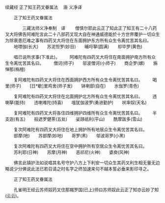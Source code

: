 续藏经   正了知王药叉眷属法
　唐 义净译
　　 

　　正了知王药叉眷属法

　　　　三藏法师义净奉制　译
　　僧慎尔耶此云正了知此正了知王有二十八药叉大将佛告阿难陀言此二十八部药叉现大自在神通威德能於十方世界覆护一切众生为除衰患厄难之事有四药叉大将住在东面拥护东方所有众生令离忧苦其名曰。
　　地嘌伽(长大)　　苏泥怛罗(妙目)　　晡哷拏(圆满)　　却毕罗(黄色)


　　唱已说所求事(下准此)。
　　阿难陀有四药叉大将住在南面拥护南方所有众生令离忧苦其名曰。
　　僧诃(师子)　　邬波僧诃(小师子)　　商企罗(螺)　　旃惮那(栴檀)


　　复阿难陀有四药叉大将住在西面拥护西方所有众生令离忧苦其名曰。
　　喝里(师子)　　[日*歇]里鸡舍(师子发)　　钵喇部(自在)　　氷伽罗(青色)


　　复阿难陀有四药叉大将住在北面拥护北方所有众生令离忧苦其名曰。
　　违喇拏(能持)　　违喇难陀(持喜)　　嗢犹伽波罗(勇进勤护)　　吠率奴(天名)


　　复阿难陀有四药叉大将各住四维拥护四维所有众生令离忧苦其名曰。
　　半支迦(有五)　　般遮罗健荼(五处)　　娑跢祇利(平山)　　酰摩跋多(雪山)


　　复次阿难陀有四药叉大将住在地上拥护所有地居众生令离忧苦其名曰。
　　部摩(地)　　苏部摩(妙地)　　哥罗(黑)　　邬波哥罗(小黑)


　　复次阿难陀有四药叉大将住在空中拥护所有空居众生令离忧苦其名曰。
　　苏利耶(日神)　　苏摩(月神)　　恶祁尼(火神)　　婆庾(风神)


　　佛言此镇护法如说唱其名号守护八方上下利安一切众生其药叉利生相无量无边略说少分佛说此法已若召请之时名字之终加速来句不越本誓必垂来影印寻之。

　　正了知王药叉眷属法

　　孔雀明王经云苏师奴药叉住那羯罗国(已上)师曰苏师奴此云正了知亦云妙了知(云云)。
